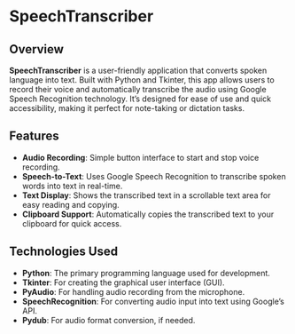 # SpeechTranscriber

## Overview

**SpeechTranscriber** is a user-friendly application that converts spoken language into text. Built with Python and Tkinter, this app allows users to record their voice and automatically transcribe the audio using Google Speech Recognition technology. It’s designed for ease of use and quick accessibility, making it perfect for note-taking or dictation tasks.

## Features

- **Audio Recording**: Simple button interface to start and stop voice recording.
- **Speech-to-Text**: Uses Google Speech Recognition to transcribe spoken words into text in real-time.
- **Text Display**: Shows the transcribed text in a scrollable text area for easy reading and copying.
- **Clipboard Support**: Automatically copies the transcribed text to your clipboard for quick access.

## Technologies Used

- **Python**: The primary programming language used for development.
- **Tkinter**: For creating the graphical user interface (GUI).
- **PyAudio**: For handling audio recording from the microphone.
- **SpeechRecognition**: For converting audio input into text using Google’s API.
- **Pydub**: For audio format conversion, if needed.
